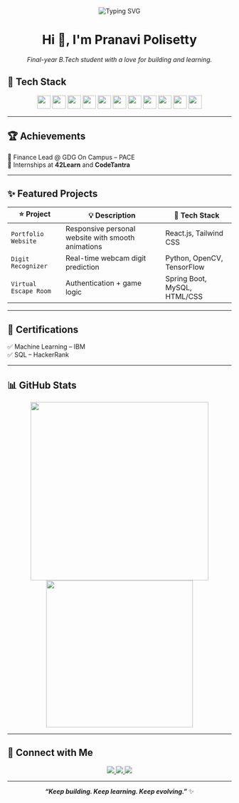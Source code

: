 <p align="center">
  <img src="https://readme-typing-svg.demolab.com?font=Fira+Code&duration=2000&pause=1000&color=F75C7E&center=true&vCenter=true&width=500&lines=Hey!;Welcome+to+my+GitHub+profile+!" alt="Typing SVG" />
</p>


<h1 align="center">Hi 👋, I'm Pranavi Polisetty</h1>
<p align="center">
  <em>Final-year B.Tech student with a love for building and learning.</em>
</p>

## 🎨 Tech Stack

<div align="center">
  <img src="https://img.shields.io/badge/Java-007396?style=for-the-badge&logo=java&logoColor=white" height="30"/>
  <img src="https://img.shields.io/badge/Spring%20Boot-6DB33F?style=for-the-badge&logo=spring-boot&logoColor=white" height="30"/>
  <img src="https://img.shields.io/badge/MySQL-00758F?style=for-the-badge&logo=mysql&logoColor=white" height="30"/>
  <img src="https://img.shields.io/badge/HTML5-E34F26?style=for-the-badge&logo=html5&logoColor=white" height="30"/>
  <img src="https://img.shields.io/badge/CSS3-1572B6?style=for-the-badge&logo=css3&logoColor=white" height="30"/>
  <img src="https://img.shields.io/badge/JavaScript-F7DF1E?style=for-the-badge&logo=javascript&logoColor=black" height="30"/>
  <img src="https://img.shields.io/badge/React.js-61DAFB?style=for-the-badge&logo=react&logoColor=black" height="30"/>
  <img src="https://img.shields.io/badge/TailwindCSS-38B2AC?style=for-the-badge&logo=tailwind-css&logoColor=white" height="30"/>
  <img src="https://img.shields.io/badge/Python-3776AB?style=for-the-badge&logo=python&logoColor=white" height="30"/>
  <img src="https://img.shields.io/badge/Git-F05032?style=for-the-badge&logo=git&logoColor=white" height="30"/>
  <img src="https://img.shields.io/badge/GitHub-181717?style=for-the-badge&logo=github&logoColor=white" height="30"/>
</div>

---

## 🏆 Achievements

💼 Finance Lead @ GDG On Campus – PACE  
🎯 Internships at **42Learn** and **CodeTantra**

---

## ✨ Featured Projects

| ⭐ Project                   | 💡 Description                                      | 🧰 Tech Stack                          |
|-----------------------------|-----------------------------------------------------|----------------------------------------|
| `Portfolio Website`         | Responsive personal website with smooth animations | React.js, Tailwind CSS                 |
| `Digit Recognizer`          | Real-time webcam digit prediction                  | Python, OpenCV, TensorFlow             |
| `Virtual Escape Room`       | Authentication + game logic                        | Spring Boot, MySQL, HTML/CSS           |

---

## 📜 Certifications

✅ Machine Learning – IBM  
✅ SQL – HackerRank  

---

## 📊 GitHub Stats

<p align="center">
  <img src="https://github-readme-stats.vercel.app/api?username=pranavi05&show_icons=true&theme=radical" width="400"/>
  <img src="https://github-readme-stats.vercel.app/api/top-langs/?username=pranavi05&layout=compact&theme=radical" width="330"/>
</p>

---

## 🔗 Connect with Me

<p align="center">
  <a href="https://www.linkedin.com/in/pranavi-polisetty-386043276/" target="_blank">
    <img src="https://img.shields.io/badge/LinkedIn-0077B5?style=for-the-badge&logo=linkedin&logoColor=white"/>
  </a>
  <a href="mailto:pranavipolisetty@gmail.com">
    <img src="https://img.shields.io/badge/Gmail-EA4335?style=for-the-badge&logo=gmail&logoColor=white"/>
  </a>
  <a href="https://github.com/pranavi05">
    <img src="https://img.shields.io/badge/GitHub-100000?style=for-the-badge&logo=github&logoColor=white"/>
  </a>
</p>

---

<p align="center"><b><i>“Keep building. Keep learning. Keep evolving.”</i></b> ✨</p>
